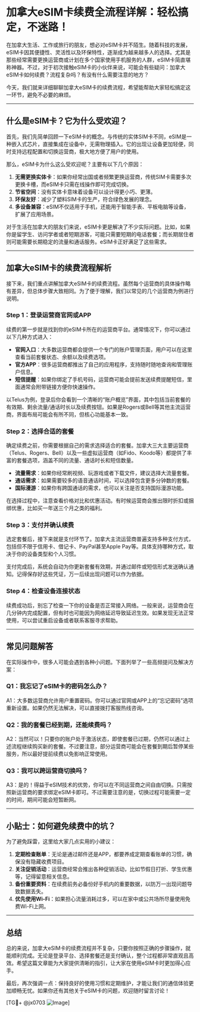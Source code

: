 # 加拿大eSIM卡续费全流程详解：轻松搞定，不迷路！

在加拿大生活、工作或旅行的朋友，想必对eSIM卡并不陌生。随着科技的发展，eSIM卡因其便捷性、灵活性以及环保特性，逐渐成为越来越多人的选择。尤其是那些经常需要更换运营商或计划在多个国家使用手机服务的人群，eSIM卡简直堪称神器。不过，对于初次接触eSIM卡的小伙伴来说，可能会有些疑问：加拿大eSIM卡如何续费？流程复杂吗？有没有什么需要注意的地方？

今天，我们就来详细聊聊加拿大eSIM卡的续费流程，希望能帮助大家轻松搞定这一环节，避免不必要的麻烦。

---

## 什么是eSIM卡？它为什么受欢迎？

首先，我们先简单回顾一下eSIM卡的概念。与传统的实体SIM卡不同，eSIM是一种嵌入式芯片，直接集成在设备中，无需物理插入。它的出现让设备更加轻便，同时支持远程配置和切换运营商，极大地方便了用户的使用。

那么，eSIM卡为什么这么受欢迎呢？主要有以下几个原因：

1. **无需更换实体卡**：如果你经常出国或者频繁更换运营商，传统SIM卡需要多次更换卡槽，而eSIM卡只需在线操作即可完成切换。
2. **节省空间**：没有实体卡意味着设备可以设计得更小巧、更薄。
3. **环保友好**：减少了塑料SIM卡的生产，符合绿色发展的理念。
4. **多设备兼容**：eSIM不仅适用于手机，还能用于智能手表、平板电脑等设备，扩展了应用场景。

对于生活在加拿大的朋友们来说，eSIM卡更是解决了不少实际问题。比如，如果你是留学生、访问学者或者短期游客，可能只需要短期的电话套餐；而长期居住者则可能需要长期稳定的流量和通话服务。eSIM卡正好满足了这些需求。

---

## 加拿大eSIM卡的续费流程解析

接下来，我们重点讲解加拿大eSIM卡的续费流程。虽然每个运营商的具体操作略有差异，但总体步骤大致相同。为了便于理解，我们以常见的几个运营商为例进行说明。

### Step 1：登录运营商官网或APP

续费的第一步就是找到你的eSIM卡所在的运营商平台。通常情况下，你可以通过以下几种方式进入：

- **官网入口**：大多数运营商都会提供一个专门的账户管理页面，用户可以在这里查看当前套餐状态、余额以及续费选项。
- **官方APP**：很多运营商都推出了自己的应用程序，支持随时随地查询和管理账户信息。
- **短信提醒**：如果你绑定了手机号码，运营商可能会提前发送续费提醒短信，里面通常会附带链接方便你快速操作。

以Telus为例，登录后你会看到一个清晰的“账户概览”界面，其中包括当前套餐的有效期、剩余流量/通话时长以及续费按钮。如果是Rogers或Bell等其他主流运营商，界面布局可能会有所不同，但核心功能基本一致。

### Step 2：选择合适的套餐

确定续费之前，你需要根据自己的需求选择适合的套餐。加拿大三大主要运营商（Telus、Rogers、Bell）以及一些虚拟运营商（如Fido、Koodo等）都提供了丰富的套餐选项，涵盖不同的流量、通话时长和短信数量。

- **流量需求**：如果你经常刷视频、玩游戏或者下载文件，建议选择大流量套餐。
- **通话需求**：如果需要较多的语音通话时间，可以选择包含更多分钟数的套餐。
- **国际漫游**：如果你有跨国通话的需求，也可以关注是否支持国际漫游功能。

在选择过程中，注意查看价格对比和优惠活动。有时候运营商会推出限时折扣或捆绑优惠，比如买一年送三个月之类的福利。

### Step 3：支付并确认续费

选定套餐后，接下来就是支付环节了。加拿大主流运营商普遍支持多种支付方式，包括但不限于信用卡、借记卡、PayPal甚至Apple Pay等。具体支持哪种方式，取决于你的设备类型和个人习惯。

支付完成后，系统会自动为你更新套餐有效期，并通过邮件或短信形式发送确认通知。记得保存好这些凭证，万一后续出现问题可以作为依据。

### Step 4：检查设备连接状态

续费成功后，别忘了检查一下你的设备是否正常接入网络。一般来说，运营商会在几分钟内完成配置，但有时也可能因为网络延迟导致延迟生效。如果发现无法正常使用，可以尝试重启设备或者联系客服寻求帮助。

---

## 常见问题解答

在实际操作中，很多人可能会遇到各种小问题。下面列举了一些高频提问及解决方案：

### Q1：我忘记了eSIM卡的密码怎么办？
A1：大多数运营商允许用户重置密码。你可以通过官网或APP上的“忘记密码”选项重新设置。如果仍然无法解决，可以直接拨打客服热线咨询。

### Q2：我的套餐已经到期，还能续费吗？
A2：当然可以！只要你的账户处于激活状态，即使套餐已过期，仍然可以通过上述流程继续购买新的套餐。不过要注意，部分运营商可能会在套餐到期后暂停某些服务，所以最好提前续费以免影响正常使用。

### Q3：我可以跨运营商切换吗？
A3：是的！得益于eSIM技术的优势，你可以在不同运营商之间自由切换。只需按照新运营商的要求绑定eSIM卡即可。不过需要注意的是，切换过程可能需要一定的时间，期间可能会短暂断网。

---

## 小贴士：如何避免续费中的坑？

为了避免踩雷，这里给大家几点实用的小建议：

1. **定期检查账单**：无论是通过邮件还是APP，都要养成定期查看账单的习惯，确保没有隐藏收费项目。
2. **关注促销活动**：运营商经常会推出各种促销活动，比如节假日打折、学生优惠等，记得留意相关信息。
3. **备份重要资料**：在续费前务必备份好手机内的重要数据，以防万一出现问题导致数据丢失。
4. **优先使用Wi-Fi**：如果担心流量消耗过多，可以在家中或公共场所尽量使用免费Wi-Fi上网。

---

## 总结

总的来说，加拿大eSIM卡的续费流程并不复杂，只要你按照正确的步骤操作，就能顺利完成。无论是登录平台、选择套餐还是支付确认，整个过程都非常直观且高效。希望这篇文章能为大家提供清晰的指引，让大家在使用eSIM卡时更加得心应手。

最后，再次强调一点：保持良好的使用习惯和定期维护，才能让我们的通信体验更加顺畅无忧。如果你还有其他关于eSIM卡的问题，欢迎随时留言讨论！

[TG💪+ @jx0703 ![Image](https://github.com/user-attachments/assets/dbca1d08-cadb-493c-b0ec-ad6f7a83f270)]
